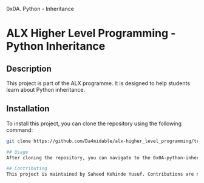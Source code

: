 0x0A. Python - Inheritance

# ALX Higher Level Programming - Python Inheritance

## Description
This project is part of the ALX programme. It is designed to help students learn about Python inheritance.

## Installation
To install this project, you can clone the repository using the following command:

```bash
git clone https://github.com/Da4midable/alx-higher_level_programming/tree/main/0x0A-python-inheritance

## Usage
After cloning the repository, you can navigate to the 0x0A-python-inheritance directory to access the project files. You can run the Python files to see the concepts of Python inheritance in action.

## Contributing
This project is maintained by Saheed Kehinde Yusuf. Contributions are not currently being accepted.
